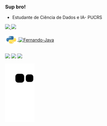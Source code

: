 ### Sup bro! 

- Estudante de Ciência de Dados e IA- PUCRS

<div align="left">
  <a href="https://github.com/ofernandosuzuki">
  <img height="180em" src="https://github-readme-stats.vercel.app/api?username=ofernandosuzuki&show_icons=true&theme=github_dark&include_all_commits=true&count_private=true"/>
  <img height="180em" src="https://github-readme-stats.vercel.app/api/top-langs/?username=ofernandosuzuki&layout=compact&langs_count=7&theme=github_dark"/>
</div>
  
<div style="display: inline_block"><br>
  <img align="center" alt="Fernando-Python" height="30" width="40" src="https://raw.githubusercontent.com/devicons/devicon/master/icons/python/python-original.svg">
  <img align="center" alt="Fernando-Java" height="30" width="40" src="https://cdn.jsdelivr.net/gh/devicons/devicon/icons/java/java-plain.svg" />
  
</div>
  
  ##

<div> 
  <a href="https://instagram.com/ofernandosuzuki" target="_blank"><img src="https://img.shields.io/badge/-Instagram-%23E4405F?style=for-the-badge&logo=instagram&logoColor=white" target="_blank"></a>
 <a href="https://discordapp.com/users/suzuki#0971" target="_blank"><img src="https://img.shields.io/badge/Discord-7289DA?style=for-the-badge&logo=discord&logoColor=white" target="_blank"></a> 
  <a href = "mailto:ofernandosuzuki@gmail.com"><img src="https://img.shields.io/badge/-Gmail-%23333?style=for-the-badge&logo=gmail&logoColor=white" target="_blank"></a>
 
  
  ![Snake animation](https://github.com/kristenarguello/kristenarguello/blob/output/github-contribution-grid-snake.svg)
 
</div>
 
